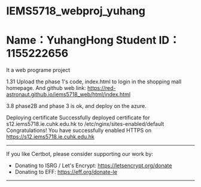 # IEMS5718_webproj_yuhang
# Name：YuhangHong Student ID：1155222656
It a web programe project

1.31 
Upload the phase 1's code, index.html to login in the shopping mall homepage. 
And github web link: https://red-astronaut.github.io/iems5718_web/html/index.html

3.8
phase2B and phase 3 is ok, and deploy on the azure.


Deploying certificate
Successfully deployed certificate for s12.iems5718.ie.cuhk.edu.hk to /etc/nginx/sites-enabled/default
Congratulations! You have successfully enabled HTTPS on https://s12.iems5718.ie.cuhk.edu.hk

- - - - - - - - - - - - - - - - - - - - - - - - - - - - - - - - - - - - - - - -
If you like Certbot, please consider supporting our work by:
 * Donating to ISRG / Let's Encrypt:   https://letsencrypt.org/donate
 * Donating to EFF:                    https://eff.org/donate-le
- - - - - - - - - - - - - - - - - - - - - - - - - - - - - - - - - - - - - - - -

